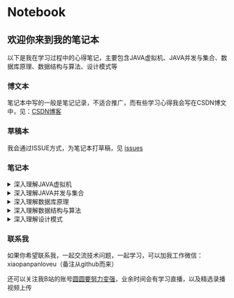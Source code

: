 # Notebook

## 欢迎你来到我的笔记本

以下是我在学习过程中的心得笔记，主要包含JAVA虚拟机、JAVA并发与集合、数据库原理、数据结构与算法、设计模式等

### 博文本

笔记本中写的一般是笔记记录，不适合推广，而有些学习心得我会写在CSDN博文中，见：[CSDN博客](https://blog.csdn.net/UESTC_peterpan)

### 草稿本

我会通过ISSUE方式，为笔记本打草稿，见 [issues](https://github.com/peteryuanpan/notebook/issues)

### 笔记本

<details close>
    <summary>深入理解JAVA虚拟机</summary>

+ 前言
+ JAVA虚拟机的定义
+ JAVA语言的水深
+ 如何学习JVM
+ 项目成果
  + [ParseClassFile](https://github.com/peteryuanpan/ParseClassFile)
+ 文章目录
  + [第0章：JVM基础概念](深入理解JAVA虚拟机#第0章jvm基础概念)
  + [第1章：类加载机制与类加载器](深入理解JAVA虚拟机#第1章类加载机制与类加载器)
  + [第2章：类文件结构与字节码指令](深入理解JAVA虚拟机#第2章类文件结构与字节码指令)
  + [第3章：运行时数据区域](深入理解JAVA虚拟机#第3章运行时数据区域)
  + [第4章：字节码执行引擎](深入理解JAVA虚拟机#第4章字节码执行引擎)
  + [第5章：对象的生命周期](深入理解JAVA虚拟机#第5章对象的生命周期)
  + [第6章：垃圾收集机制](深入理解JAVA虚拟机#第6章垃圾收集机制)
  + [第7章：JVM性能调优](深入理解JAVA虚拟机#第7章jvm性能调优)
  + [第8章：JVM总结](深入理解JAVA虚拟机#第8章jvm总结)
+ 思维导图
  + [类加载机制](深入理解JAVA虚拟机#类加载机制)
  + [运行时数据区域](深入理解JAVA虚拟机#运行时数据区域)
  + [垃圾收集机制](深入理解JAVA虚拟机#垃圾收集机制)
</details>

<details close>
    <summary>深入理解JAVA并发与集合</summary>

+ 前言
+ 并发与集合的定义
+ JAVA语言的水深
+ 如何学习并发与集合
+ 项目成果
  + [qlogfetch2](https://github.com/peteryuanpan/qlogfetch2)
+ 文章目录
  + [第0章：源码分析](深入理解JAVA并发与集合#第0章源码分析)
  + [第1章：JAVA线程基础](深入理解JAVA并发与集合#第1章java线程基础)
  + [第2章：并发三大特性](深入理解JAVA并发与集合#第2章并发三大特性)
  + [第3章：抽象队列同步器](深入理解JAVA并发与集合#第3章抽象队列同步器)
  + [第4章：并发与集合总结](深入理解JAVA并发与集合#第4章并发与集合总结)
  + [第5章：HashMap总结](深入理解JAVA并发与集合#第5章hashmap总结)
+ 思维导图
  + [并发编程](深入理解JAVA并发与集合#并发编程)
  + [集合容器](深入理解JAVA并发与集合#集合容器)
</details>

<details close>
    <summary>深入理解数据库原理</summary>

+ 前言
+ 数据库的定义
+ 如何学习数据库
+ 文章目录
  + [第0章：数据库概览](深入理解数据库原理#第0章数据库概览)
  + [第1章：InnoDB数据结构](深入理解数据库原理#第1章InnoDB数据结构)
  + [第2章：InnoDB索引与算法](深入理解数据库原理#第2章InnoDB索引与算法)
  + [第3章：InnoDB锁与事务](深入理解数据库原理#第3章InnoDB锁与事务)
</details>

<details close>
    <summary>深入理解数据结构与算法</summary>

+ 前言
+ [数据结构与算法总结](深入理解数据结构与算法#数据结构与算法总结)
+ [OnlineJudge或书籍](深入理解数据结构与算法#OnlineJudge或书籍)
+ [刷题记录](深入理解数据结构与算法#刷题记录)
+ 标签与模板
</details>

<details close>
    <summary>深入理解设计模式</summary>

+ 前言
+ 设计模式的定义
+ 如何学习设计模式
+ 文章目录
  + [第0章：设计模式基本原则](深入理解设计模式#第0章设计模式基本原则)
  + [第1章：创建型模式](深入理解设计模式#第1章创建型模式)
  + [第2章：结构型模式](深入理解设计模式#第2章结构型模式)
  + [第3章：行为型模式](深入理解设计模式#第3章行为型模式)
</details>

### 联系我

如果你希望联系我，一起交流技术问题，一起学习，可以加我工作微信：xiaopanpanloveu（备注从github而来）

还可以关注我B站的账号[圆圆要努力变强](https://space.bilibili.com/121055628)，业余时间会有学习直播，以及精选录播视频上传
